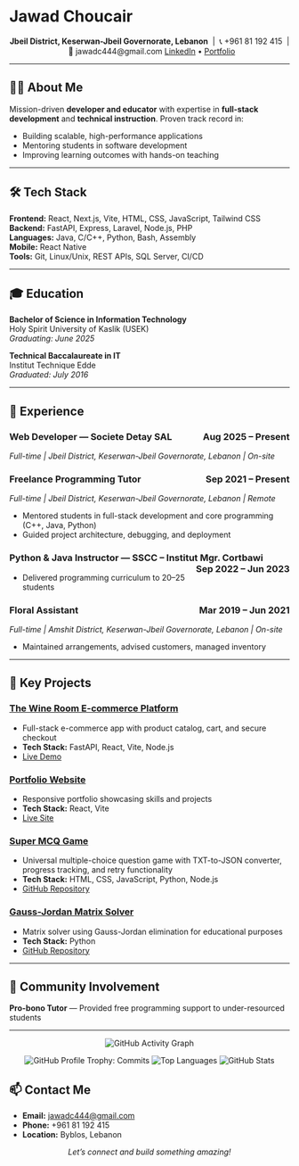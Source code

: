 # Jawad Choucair

<p align="center">
  <b>Jbeil District, Keserwan-Jbeil Governorate, Lebanon</b> &nbsp;|&nbsp; 📞 +961 81 192 415 &nbsp;|&nbsp; 📧 jawadc444@gmail.com  
  <a href="https://linkedin.com/in/jawad-choucair-3998ba154">LinkedIn</a> • <a href="https://jawadchoucair.onrender.com/">Portfolio</a>
</p>

---

## 👨‍💻 About Me

Mission-driven <b>developer and educator</b> with expertise in <b>full-stack development</b> and <b>technical instruction</b>. Proven track record in:

- Building scalable, high-performance applications
- Mentoring students in software development
- Improving learning outcomes with hands-on teaching

---

## 🛠️ Tech Stack

<b>Frontend:</b> React, Next.js, Vite, HTML, CSS, JavaScript, Tailwind CSS  
<b>Backend:</b> FastAPI, Express, Laravel, Node.js, PHP  
<b>Languages:</b> Java, C/C++, Python, Bash, Assembly  
<b>Mobile:</b> React Native  
<b>Tools:</b> Git, Linux/Unix, REST APIs, SQL Server, CI/CD

---

## 🎓 Education

<b>Bachelor of Science in Information Technology</b>  
Holy Spirit University of Kaslik (USEK)  
<i>Graduating: June 2025</i>

<b>Technical Baccalaureate in IT</b>  
Institut Technique Edde  
<i>Graduated: July 2016</i>

---

## 💼 Experience

### Web Developer — Societe Detay SAL <span style="float:right;">Aug 2025 – Present</span>

<i>Full-time | Jbeil District, Keserwan-Jbeil Governorate, Lebanon | On-site</i>

### Freelance Programming Tutor <span style="float:right;">Sep 2021 – Present</span>

<i>Full-time | Jbeil District, Keserwan-Jbeil Governorate, Lebanon | Remote</i>

<ul>
  <li>Mentored students in full-stack development and core programming (C++, Java, Python)</li>
  <li>Guided project architecture, debugging, and deployment</li>
</ul>

### Python & Java Instructor — SSCC – Institut Mgr. Cortbawi <span style="float:right;">Sep 2022 – Jun 2023</span>

<ul>
  <li>Delivered programming curriculum to 20–25 students</li>
</ul>

### Floral Assistant <span style="float:right;">Mar 2019 – Jun 2021</span>

<i>Full-time | Amshit District, Keserwan-Jbeil Governorate, Lebanon | On-site</i>

<ul>
  <li>Maintained arrangements, advised customers, managed inventory</li>
</ul>

---

## 🚀 Key Projects

### <a href="https://bernard-frontend.onrender.com/">The Wine Room E-commerce Platform</a>

<ul>
  <li>Full-stack e-commerce app with product catalog, cart, and secure checkout</li>
  <li><b>Tech Stack:</b> FastAPI, React, Vite, Node.js</li>
  <li><a href="https://bernard-frontend.onrender.com/">Live Demo</a></li>
</ul>

### <a href="https://jawadchoucair.onrender.com/">Portfolio Website</a>

<ul>
  <li>Responsive portfolio showcasing skills and projects</li>
  <li><b>Tech Stack:</b> React, Vite</li>
  <li><a href="https://jawadchoucair.onrender.com/">Live Site</a></li>
</ul>

### <a href="https://github.com/SilverLucFox/super-mcq">Super MCQ Game</a>

<ul>
  <li>Universal multiple-choice question game with TXT-to-JSON converter, progress tracking, and retry functionality</li>
  <li><b>Tech Stack:</b> HTML, CSS, JavaScript, Python, Node.js</li>
  <li><a href="https://github.com/SilverLucFox/super-mcq">GitHub Repository</a></li>
</ul>

### <a href="https://github.com/SilverLucFox/Gauss-Jordan-Matrix-Solver">Gauss-Jordan Matrix Solver</a>

<ul>
  <li>Matrix solver using Gauss-Jordan elimination for educational purposes</li>
  <li><b>Tech Stack:</b> Python</li>
  <li><a href="https://github.com/SilverLucFox/Gauss-Jordan-Matrix-Solver">GitHub Repository</a></li>
</ul>

---

## 🤝 Community Involvement

<b>Pro-bono Tutor</b> — Provided free programming support to under-resourced students

---

<p align="center">
  <img src="https://github-readme-activity-graph.vercel.app/graph?username=SilverLucFox&bg_color=0d1117&color=c9d1d9&line=da78ff&point=da78ff&area=true&hide_border=true" alt="GitHub Activity Graph"/>
</p>

<p align="center">
  <img src="https://github-profile-trophy.vercel.app/?username=SilverLucFox&title=Commits&theme=onedark" alt="GitHub Profile Trophy: Commits"/>
  <img src="https://github-readme-stats.vercel.app/api/top-langs?username=SilverLucFox&show_icons=true&locale=en&layout=compact&theme=midnight-purple" alt="Top Languages"/>
  <img src="https://github-readme-stats.vercel.app/api?username=SilverLucFox&count_private=true&show_icons=true&theme=midnight-purple" alt="GitHub Stats"/>
</p>

## 📫 Contact Me

- <b>Email:</b> jawadc444@gmail.com
- <b>Phone:</b> +961 81 192 415
- <b>Location:</b> Byblos, Lebanon

<p align="center"><i>Let’s connect and build something amazing!</i></p>
